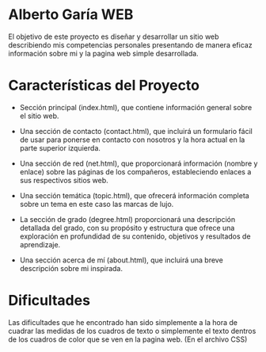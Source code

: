 # Alberto Garía WEB

El objetivo de este proyecto es diseñar y desarrollar un sitio web describiendo mis competencias personales 
presentando de manera eficaz información sobre mi y la pagina web simple desarrollada.

# Características del Proyecto

- Sección principal (index.html), que contiene información general sobre el sitio web.

- Una sección de contacto (contact.html), que incluirá un formulario fácil de usar para ponerse en contacto con nosotros y la hora actual en la parte superior izquierda.

- Una sección de red (net.html), que proporcionará información (nombre y enlace) sobre las páginas de los compañeros, estableciendo enlaces a sus respectivos sitios web.

- Una sección temática (topic.html), que ofrecerá información completa sobre un tema en este caso las marcas de lujo.

- La sección de grado (degree.html) proporcionará una descripción detallada del grado, con su propósito y estructura que ofrece una exploración en profundidad de su contenido, objetivos y resultados de aprendizaje.

- Una sección acerca de mí (about.html), que incluirá una breve descripción sobre mi inspirada.

# Dificultades

Las dificultades que he encontrado han sido simplemente a la hora de cuadrar las medidas de los cuadros de texto o simplemente el texto dentros de los cuadros de color
que se ven en la pagina web. (En el archivo CSS)
